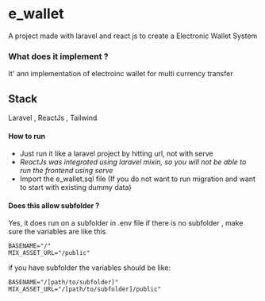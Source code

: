 # e_wallet
 A project made with laravel and react js to create a Electronic Wallet System
### What does it implement ?
 It' ann implementation of electroinc wallet for multi currency transfer
## Stack
Laravel , ReactJs , Tailwind 



#### How to run
* Just run it like a laravel project by hitting url, not with serve 
* _ReactJs was integrated using laravel mixin, so you will not be able to run the frontend using serve_ 
* Import the e_wallet.sql file (If you do not want to run migration and want to start with existing dummy data)

#### Does this allow subfolder ?
Yes, it does run on a subfolder
in .env file if there is no subfolder , make sure the variables are like this

```
BASENAME="/"
MIX_ASSET_URL="/public"
```

if you have subfolder the variables should be like:

```
BASENAME="/[path/to/subfolder]"
MIX_ASSET_URL="/[path/to/subfolder]/public"
```



